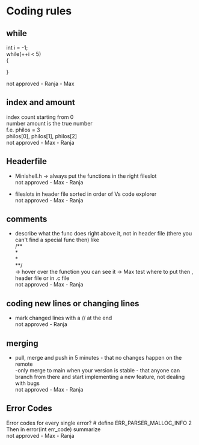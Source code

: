 # Coding rules

## while <br/>
int i = -1; <br/>
while(++i < 5) <br/>
{

}

not approved - Ranja - Max
## index and amount <br/>
index count starting from 0 <br/>
number amount is the true number <br/>
f.e. philos = 3 <br/>
philos[0], philos[1], philos[2] <br/>
not approved - Max - Ranja <br/>

## Headerfile
- Minishell.h -> always put the functions in the right fileslot <br/>
not approved - Max - Ranja <br/>

- fileslots in header file sorted in order of Vs code explorer<br/>
not approved - Max - Ranja <br/>

## comments
- describe what the func does right above it, not in header file (there you can't find a special func then) like<br/>
/**<br/>
*<br/>
*<br/>
**/<br/>
-> hover over the function you can see it -> Max test where to put then , header file or in .c file<br/>
not approved - Max - Ranja <br/>

## coding new lines or changing lines 
- mark changed lines with a // at the end <br/>
not approved - Ranja

## merging
- pull, merge and push in 5 minutes - that no changes happen on the remote <br/>
-only merge to main when your version is stable - that anyone can branch from there and start implementing a new feature, not dealing with bugs<br/>
not approved - Max - Ranja <br/>

## Error Codes
Error codes for every single error? # define ERR_PARSER_MALLOC_INFO 2<br/>
Then in error(int err_code) summarize <br/>
not approved - Max - Ranja <br/>
